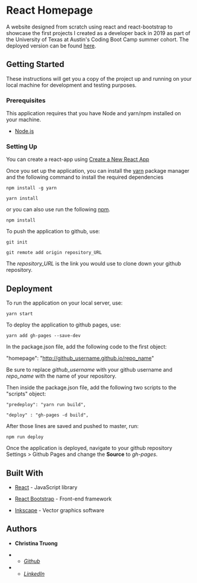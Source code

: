 
  

# React Homepage

  

A website designed from scratch using react and react-bootstrap to showcase the first projects I created as a developer back in 2019 as part of the University of Texas at Austin's Coding Boot Camp summer cohort. The deployed version can be found [here]([https://christinaqtruong.github.io/reacthomepage](https://christinaqtruong.github.io/reacthomepage)).

  

## Getting Started

  

These instructions will get you a copy of the project up and running on your local machine for development and testing purposes.

  

### Prerequisites

This application requires that you have Node and yarn/npm installed on your machine.

-  [Node.js]([https://nodejs.org/en/](https://nodejs.org/en/))

  

### Setting Up

  

You can create a react-app using [Create a New React App](https://reactjs.org/docs/create-a-new-react-app.html)

  

Once you set up the application, you can install the [yarn]([https://yarnpkg.com/](https://yarnpkg.com/)) package manager and the following command to install the required dependencies

```
npm install -g yarn

yarn install
```

or you can also use run the following [npm](https://www.npmjs.com/).

  

```
npm install
```

To push the application to github, use:
````
git init

git remote add origin repository_URL
````
  

The *repository_URL* is the link you would use to clone down your github repository.

  

## Deployment

  

To run the application on your local server, use:
````
yarn start
````

To deploy the application to github pages, use:

````
yarn add gh-pages --save-dev
````

In the package.json file, add the following code to the first object:

  

"homepage": "http://github_username.github.io/repo_name"

Be sure to replace *github_username* with your github username and *repo_name* with the name of your repository.

  

Then inside the package.json file, add the following two scripts to the "scripts" object:

  
````
"predeploy": "yarn run build",

"deploy" : "gh-pages -d build",
````
  

After those lines are saved and pushed to master, run:
````
npm run deploy
````

Once the application is deployed, navigate to your github repository Settings > Github Pages and change the **Source** to *gh-pages*.

  

## Built With

  

*  [React]([https://reactjs.org/docs/create-a-new-react-app.html](https://reactjs.org/docs/create-a-new-react-app.html)) - JavaScript library

*  [React Bootstrap]([https://react-bootstrap.github.io/](https://react-bootstrap.github.io/)) - Front-end framework

*  [Inkscape]([[https://inkscape.org/](https://inkscape.org/)]([https://inkscape.org/](https://inkscape.org/))) - Vector graphics software

  

## Authors

  

*  **Christina Truong**

*  -  [*Github* ](github.com/christinaqtruong)

*  -  [*LinkedIn* ](linkedin.com/in/christinaqtruong)
